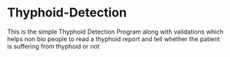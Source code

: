 # Thyphoid-Detection
This is the simple Thyphoid Detection Program along with validations which helps non bio people to read a thyphoid report and tell whether the patient is suffering 
from thyphoid or not
